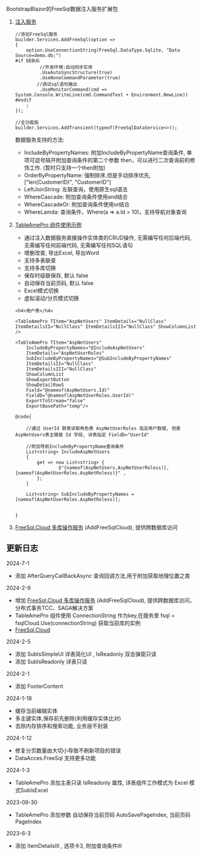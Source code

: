 BootstrapBlazor的FreeSql数据注入服务扩展包

1. [注入服务](https://github.com/densen2014/Densen.Freesql/blob/master/Demo/BlazorApp1/Program.cs)
    
    ```
    //添加FreeSql服务
    builder.Services.AddFreeSql(option =>
    {
        option.UseConnectionString(FreeSql.DataType.Sqlite, "Data Source=demo.db;")
    #if DEBUG
             //开发环境:自动同步实体
             .UseAutoSyncStructure(true)
             .UseNoneCommandParameter(true)
            //调试sql语句输出
             .UseMonitorCommand(cmd => System.Console.WriteLine(cmd.CommandText + Environment.NewLine))
    #endif
        ;
    });

    //全功能版
    builder.Services.AddTransient(typeof(FreeSqlDataService<>));
    ```

    数据服务支持的方法:

    - IncludeByPropertyNames: 附加IncludeByPropertyName查询条件, 单项可逗号隔开附加查询条件的第二个参数 then，可以进行二次查询前的修饰工作. (暂时只支持一个then附加)
    - OrderByPropertyName: 强制排序,但是手动排序优先, ["len(CustomerID)", "CustomerID"]
    - LeftJoinString: 左联查询，使用原生sql语法
    - WhereCascade: 附加查询条件使用and结合
    - WhereCascadeOr: 附加查询条件使用or结合
    - WhereLamda: 查询条件，Where(a => a.Id > 10)，支持导航对象查询


2. [TableAmePro 组件使用示例](https://github.com/densen2014/Densen.Freesql/tree/master/Demo/BlazorApp1)
 
    - 通过注入数据服务直接操作实体类的CRUD操作, 无需编写任何后端代码, 无需编写任何前端代码, 无需编写任何SQL语句
    - 增删改查, 导出Excel, 导出Word
    - 支持多表联查
    - 支持多库切换
    - 保存时级联保存, 默认 false
    - 自动保存当前页码, 默认 false
    - Excel模式切换
    - 虚拟滚动/分页模式切换
    

    ```
    <h4>用户表</h4>

    <TableAmePro TItem="AspNetUsers" ItemDetails="NullClass" ItemDetailsII="NullClass" ItemDetailsIII="NullClass" ShowColumnList />

    <TableAmePro TItem="AspNetUsers"
        IncludeByPropertyNames="@IncludeAspNetUsers"
        ItemDetails="AspNetUserRoles"
        SubIncludeByPropertyNames="@SubIncludeByPropertyNames"
        ItemDetailsII="NullClass"
        ItemDetailsIII="NullClass"
        ShowColumnList
        ShowExportButton
        ShowDetailRowS
        Field="@nameof(AspNetUsers.Id)"
        FieldD="@nameof(AspNetUserRoles.UserId)"
        ExportToStream="false"
        ExportBasePath="temp"/>

    @code{

        //通过 UserId 联表读取角色表 AspNetUserRoles 指定用户数据, 但是AspNetUsers表主键是 Id 字段, 详表指定 FieldD="UserId"

        //附加导航IncludeByPropertyName查询条件
        List<string> IncludeAspNetUsers
        {
            get => new List<string> {
                    $"{nameof(AspNetUsers.AspNetUserRoless)},{nameof(AspNetUserRoles.AspNetRoless)}" ,
            };
        }

        List<string> SubIncludeByPropertyNames = [nameof(AspNetUserRoles.AspNetRoless)];


    }

3. [FreeSql.Cloud 多库操作服务](https://github.com/densen2014/Densen.Freesql/wiki/%E5%85%B3%E4%BA%8E-FreeSql.Cloud-%E5%A4%9A%E5%BA%93%E6%93%8D%E4%BD%9C%E6%9C%8D%E5%8A%A1) (AddFreeSqlCloud), 提供跨数据库访问




## 更新日志

2024-7-1
- 添加 AfterQueryCallBackAsync 查询回调方法,用于附加获取地理位置之类

2024-2-9
- 增加 [FreeSql.Cloud 多库操作服务](https://github.com/densen2014/Densen.Freesql/wiki/%E5%85%B3%E4%BA%8E-FreeSql.Cloud-%E5%A4%9A%E5%BA%93%E6%93%8D%E4%BD%9C%E6%9C%8D%E5%8A%A1) (AddFreeSqlCloud), 提供跨数据库访问，分布式事务TCC、SAGA解决方案
- TableAmePro 组件使用 ConnectionString 作为key,在服务里 fsql = fsqlCloud.Use(connectionString) 获取当前库的实例
- [FreeSql.Cloud](https://github.com/2881099/FreeSql.Cloud)

2024-2-5
- 添加 SubIsSimpleUI 详表简化UI , IsReadonly 双击弹窗只读
- 添加 SubIsReadonly 详表只读

2024-2-1
- 添加 FooterContent

2024-1-18
- 缓存当前编辑实体
- 多主键实体,保存前先删除(利用缓存实体比对)
- 去除内存排序和搜索功能, 业务层不封装

2024-1-12
- 修复分页数量由大切小导致不刷新项目的错误
- DataAcces.FreeSql 支持更多功能

2024-1-3
- TableAmePro 添加主表只读 IsReadonly 属性, 详表组件工作模式为 Excel 模式SubIsExcel

2023-09-30
- TableAmePro 添加参数 自动保存当前页码 AutoSavePageIndex, 当前页码 PageIndex

2023-6-3
- 添加 ItemDetailsIII , 选项卡3, 附加查询条件III
